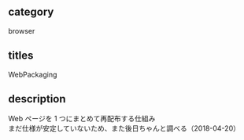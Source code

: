 ## category

browser

## titles

WebPackaging

## description

Web ページを 1 つにまとめて再配布する仕組み  
まだ仕様が安定していないため、また後日ちゃんと調べる（2018-04-20）
